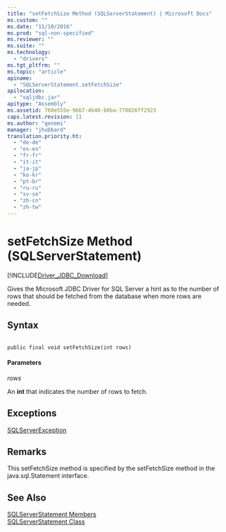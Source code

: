 ```yaml
---
title: "setFetchSize Method (SQLServerStatement) | Microsoft Docs"
ms.custom: ""
ms.date: "11/10/2016"
ms.prod: "sql-non-specified"
ms.reviewer: ""
ms.suite: ""
ms.technology: 
  - "drivers"
ms.tgt_pltfrm: ""
ms.topic: "article"
apiname: 
  - "SQLServerStatement.setFetchSize"
apilocation: 
  - "sqljdbc.jar"
apitype: "Assembly"
ms.assetid: 760e555e-9667-4b40-b0ba-778026ff2923
caps.latest.revision: 11
ms.author: "genemi"
manager: "jhubbard"
translation.priority.ht: 
  - "de-de"
  - "es-es"
  - "fr-fr"
  - "it-it"
  - "ja-jp"
  - "ko-kr"
  - "pt-br"
  - "ru-ru"
  - "sv-se"
  - "zh-cn"
  - "zh-tw"
---
```

# setFetchSize Method (SQLServerStatement)
[!INCLUDE[Driver_JDBC_Download](../../../connect/jdbc/includes)]

  Gives the Microsoft JDBC Driver for SQL Server a hint as to the number of rows that should be fetched from the database when more rows are needed.  
  
## Syntax  
  
```  
  
public final void setFetchSize(int rows)  
```  
  
#### Parameters  
 *rows*  
  
 An **int** that indicates the number of rows to fetch.  
  
## Exceptions  
 [SQLServerException](../../../connect/jdbc/reference/sqlserverexception-class.md)  
  
## Remarks  
 This setFetchSize method is specified by the setFetchSize method in the java.sql.Statement interface.  
  
## See Also  
 [SQLServerStatement Members](../../../connect/jdbc/reference/sqlserverstatement-members.md)   
 [SQLServerStatement Class](../../../connect/jdbc/reference/sqlserverstatement-class.md)  
  
  